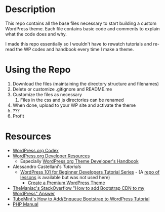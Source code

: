 # Description

This repo contains all the base files necessary to start building a custom WordPress theme. Each file contains basic code and comments to explain what the code does and why.

I made this repo essentially so I wouldn't have to rewatch tutorials and re-read the WP codex and handbook every time I make a theme.

# Using the Repo

1. Download the files (maintaining the directory structure and filenames)
2. Delete or customize .gitignore and README.me
3. Customize the files as necessary
    1. Files in the css and js directories can be renamed
4. When done, upload to your WP site and activate the theme
5. ???
6. Profit

# Resources

* [WordPress.org Codex](https://codex.wordpress.org/)
* [WordPress.org Developer Resources](https://developer.wordpress.org/)
  * Especially [WordPress.org Theme Developer's Handbook](https://developer.wordpress.org/themes/)
* Alessandro Castellani's *Tutorials*
  * [WordPress 101 for Beginner Developers Tutorial Series](https://www.youtube.com/watch?v=oTRZYnYQlmo&list=PLriKzYyLb28nUFbe0Y9d-19uVkOnhYxFE) - (A [repo of lessons](https://github.com/Alecaddd/WordPress101) is available but was not used here)
	* [Create a Premium WordPress Theme](https://www.youtube.com/watch?v=ViZLtFIcSfo&list=PLriKzYyLb28kpEnFFi9_vJWPf5-_7d3rX)
* [TheManiac's StackOverflow "How to add Bootstrap CDN to my WordPress" Answer](https://stackoverflow.com/a/37494586)
* [TubeMint's How to Add/Enqueue Bootstrap to WordPress Tutorial](https://youtu.be/kRK3RVtMZJI)
* [PHP Manual](https://www.php.net/manual/en/index.php)
